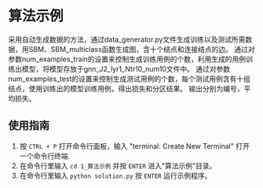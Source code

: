 # 算法示例


采用自动生成数据的方法，通过data_generator.py文件生成训练以及测试所需数据，用SBM、SBM_multiclass函数生成图，含十个结点和连接结点的边。
通过对参数num_examples_train的设置来控制生成训练用例的个数，利用生成的用例训练出模型，将模型存放于gnn_J2_lyr1_Ntr10_num10文件中。
通过对参数num_examples_test的设置来控制生成测试用例的个数，每个测试用例含有十组结点，使用训练出的模型训练用例，得出损失和分区结果。
输出分别为编号，平均损失。

## 使用指南


1. 按 `CTRL + P` 打开命令行面板，输入 "terminal: Create New Terminal" 打开一个命令行终端.
2. 在命令行里输入 `cd 1_算法示例` 并按 `ENTER` 进入"算法示例"目录。
3. 在命令行里输入 `python solution.py` 按 `ENTER` 运行示例程序。

